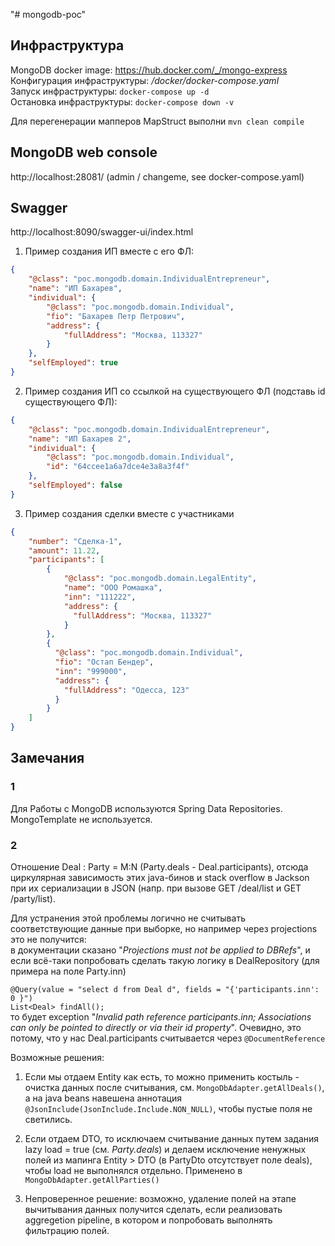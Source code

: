 "# mongodb-poc" 

## Инфраструктура
MongoDB docker image: https://hub.docker.com/_/mongo-express <br>
Конфигурация инфраструктуры: _/docker/docker-compose.yaml_ <br>
Запуск инфраструктуры: `docker-compose up -d` <br>
Остановка инфраструктуры: `docker-compose down -v` <br>

Для перегенерации мапперов MapStruct выполни `mvn clean compile`

## MongoDB web console
http://localhost:28081/
(admin / changeme, see docker-compose.yaml)

## Swagger
http://localhost:8090/swagger-ui/index.html

1. Пример создания ИП вместе с его ФЛ:
```json
{
    "@class": "poc.mongodb.domain.IndividualEntrepreneur",
    "name": "ИП Бахарев",
    "individual": {
        "@class": "poc.mongodb.domain.Individual",
        "fio": "Бахарев Петр Петрович",
        "address": {
            "fullAddress": "Москва, 113327"
        }
    },
    "selfEmployed": true
}
```

2. Пример создания ИП со ссылкой на существующего ФЛ (подставь id существующего ФЛ):
```json
{
    "@class": "poc.mongodb.domain.IndividualEntrepreneur",
    "name": "ИП Бахарев 2",
    "individual": {
        "@class": "poc.mongodb.domain.Individual",
        "id": "64ccee1a6a7dce4e3a8a3f4f"
    },
    "selfEmployed": false
}
```
3. Пример создания сделки вместе с участниками
```json
{
    "number": "Сделка-1",
    "amount": 11.22,
    "participants": [
        {
            "@class": "poc.mongodb.domain.LegalEntity",
            "name": "ООО Ромашка",
            "inn": "111222",
            "address": {
              "fullAddress": "Москва, 113327"
            }
        },
        {
          "@class": "poc.mongodb.domain.Individual",
          "fio": "Остап Бендер",
          "inn": "999000",
          "address": {
            "fullAddress": "Одесса, 123"
          }
        }
    ]
}
```
## Замечания
### 1
Для Работы с MongoDB используются Spring Data Repositories. MongoTemplate не используется.

### 2
Отношение Deal : Party = M:N (Party.deals - Deal.participants),
отсюда циркулярная зависимость этих java-бинов и stack overflow в Jackson
при их сериализации в JSON (напр. при вызове GET /deal/list и GET /party/list).

Для устранения этой проблемы логично не считывать соответствующие данные при выборке, но например через projections это не получится:<br>
в документации сказано "_Projections must not be applied to DBRefs_",
и если всё-таки попробовать сделать такую логику в DealRepository (для примера на поле Party.inn)

`@Query(value = "select d from Deal d", fields = "{'participants.inn': 0 }")` <br>
`List<Deal> findAll();` <br>
то будет exception "_Invalid path reference participants.inn; Associations can only be pointed to directly or via their id property_".
Очевидно, это потому, что у нас Deal.participants считывается через `@DocumentReference`

Возможные решения:

1. Если мы отдаем Entity как есть, то можно применить костыль - очистка данных после считывания, см. `MongoDbAdapter.getAllDeals()`,
а на java beans навешена аннотация `@JsonInclude(JsonInclude.Include.NON_NULL)`, чтобы пустые поля не светились.

2. Если отдаем DTO, то исключаем считывание данных путем задания lazy load = true (см. _Party.deals_) и делаем исключение ненужных полей
из мапинга Entity > DTO (в PartyDto отсутствует поле deals), чтобы load не выполнялся отдельно.
Применено в `MongoDbAdapter.getAllParties()`

3. Непроверенное решение: возможно, удаление полей на этапе вычитывания данных получится сделать, если
реализовать aggregetion pipeline, в котором и попробовать выполнять фильтрацию полей.